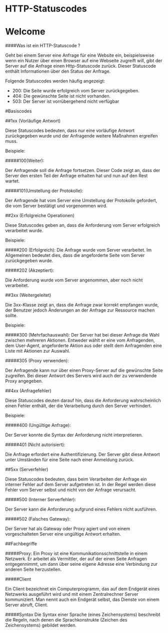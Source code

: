 
# HTTP-Statuscodes

# Welcome

####Was ist ein HTTP-Statuscode ?

Geht bei einem Server eine Anfrage für eine Website ein, beispielsweise wenn ein Nutzer über einen Browser auf eine Webseite zugreift will, gibt der Server auf die Anfrage einen Http-Statuscode zurück. Dieser Statuscode enthält Informationen über den Status der Anfrage. 

Folgende Statuscodes werden häufig angezeigt:

- 200: Die Seite wurde erfolgreich vom Server zurückgegeben.
- 404: Die gewünschte Seite ist nicht vorhanden.
- 503: Der Server ist vorrübergehend nicht verfügbar

#Basiscodes  

##1xx (Vorläufige Antwort) 

Diese Statuscodes bedeuten, dass nur eine vorläufige Antwort zurückgegeben wurde und der Anfragende weitere Maßnahmen ergreifen muss.

Beispiele:

#####100(Weiter): 

Der Anfragende soll die Anfrage fortsetzen. Dieser Code zeigt an, dass der Server den ersten Teil der Anfrage erhalten hat und nun auf den Rest wartet.

#####101(Umstellung der Protokolle):

Der Anfragende hat vom Server eine Umstellung der Protokolle gefordert, die vom Server bestätigt und vorgenommen wird.


##2xx (Erfolgreiche Operationen) 

Diese Statuscodes geben an, dass die Anforderung vom Server erfolgreich verarbeitet wurde.


Beispiele: 


#####200 (Erfolgreich):
Die Anfrage wurde vom Server verarbeitet. Im Allgemeinen bedeutet dies, dass die angeforderte Seite vom Server zurückgegeben wurde. 

#####202 (Akzeptiert):

Die Anforderung wurde vom Server angenommen, aber noch nicht verarbeitet.


##3xx (Weitergeleitet)

Die 3xx-Klasse zeigt an, dass die Anfrage zwar korrekt empfangen wurde, der Benutzer jedoch Änderungen an der Anfrage zur Ressource machen sollte.

Beispiele: 

#####300 (Mehrfachauswahl):
Der Server hat bei dieser Anfrage die Wahl zwischen mehreren Aktionen. Entweder wählt er eine vom Anfragenden, dem User-Agent, angeforderte Aktion aus oder stellt dem Anfragenden eine Liste mit Aktionen zur Auswahl.


#####305 (Proxy verwenden):

Der Anfragende kann nur über einen Proxy-Server auf die gewünschte Seite zugreifen. Bei dieser Antwort des Servers wird auch der zu verwendende Proxy angegeben.

##4xx (Anfragefehler)

Diese Statuscodes deuten darauf hin, dass die Anforderung wahrscheinlich einen Fehler enthält, der die Verarbeitung durch den Server verhindert.

Beispiele: 

#####400 (Ungültige Anfrage):

Der Server konnte die Syntax der Anforderung nicht interpretieren.

#####401 (Nicht autorisiert):

Die Anfrage erfordert eine Authentifizierung. Der Server gibt diese Antwort unter Umständen für eine Seite nach einer Anmeldung zurück.


##5xx (Serverfehler)

Diese Statuscodes bedeuten, dass beim Verarbeiten der Anfrage ein interner Fehler auf dem Server aufgetreten ist. In der Regel werden diese Fehler vom Server selbst und nicht von der Anfrage verursacht.

#####500 (Interner Serverfehler):

Der Server kann die Anforderung aufgrund eines Fehlers nicht ausführen.

#####502 (Falsches Gateway): 

Der Server hat als Gateway oder Proxy agiert und von einem vorgeschalteten Server eine ungültige Antwort erhalten.




##Fachbegriffe

#####Proxy:
Ein Proxy ist eine Kommunikationsschnittstelle in einem Netzwerk. Er arbeitet als Vermittler, der auf der einen Seite Anfragen entgegennimmt, um dann über seine eigene Adresse eine Verbindung zur anderen Seite herzustellen.

#####Client

Ein Client bezeichnet ein Computerprogramm, das auf dem Endgerät eines Netzwerks ausgeführt wird und mit einem Zentralrechner Server kommuniziert. Man nennt auch ein Endgerät selbst, das Dienste von einem Server abruft, Client.

#####Syntax
Die Syntax einer Sprache (eines Zeichensystems) beschreibt die Regeln, nach denen die Sprachkonstrukte (Zeichen des Zeichensystems) gebildet werden.
